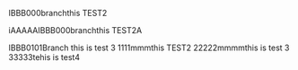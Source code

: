 IBBB000branchthis TEST2

iAAAAAIBBB000branchthis TEST2A

IBBB0101Branch this is test 3
1111mmmthis TEST2
22222mmmmthis is test 3
33333tehis is test4

